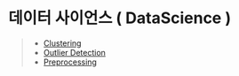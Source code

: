 # 데이터 사이언스 ( DataScience )
> * [ Clustering ](https://yja938882.github.io/data_science/clustering)
> * [ Outlier Detection ](https://github.com/yja938882/yja938882.github.io/blob/master/data_science/outlierdetection.md)
> * [ Preprocessing ](https://yja938882.github.io/data_science/preprocessing)
